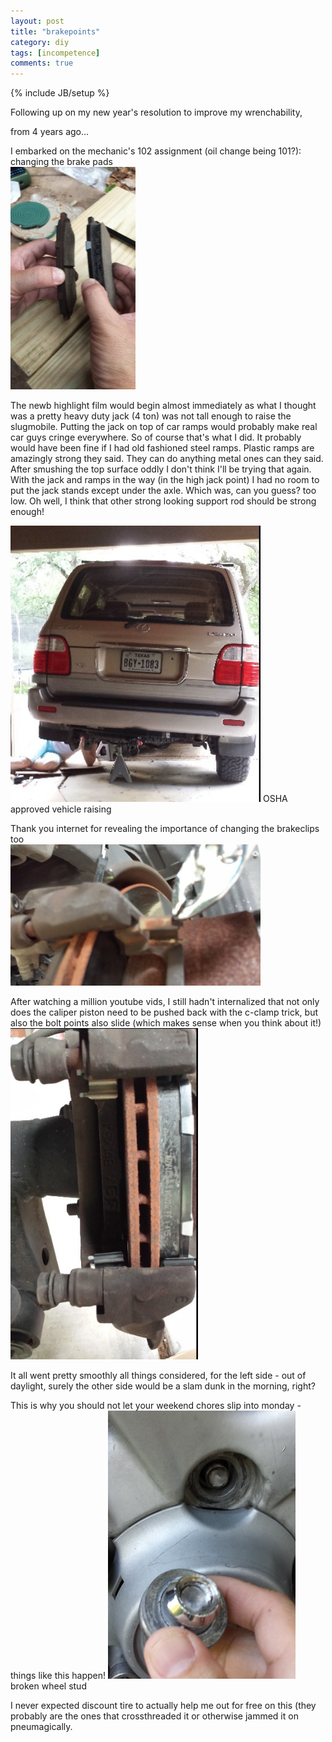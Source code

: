 ```yaml
---
layout: post
title: "brakepoints"
category: diy
tags: [incompetence]
comments: true
---
```

{% include JB/setup %}
  
Following up on my new year's resolution to improve my wrenchability,

from 4 years ago...

I embarked on the mechanic's 102 assignment (oil change being 101?): changing the brake pads  
<img src="/images/brakepadsoldvsnew.jpg" width="200"/>
  
The newb highlight film would begin almost immediately as what I thought was a pretty heavy duty jack (4 ton) was not tall enough to raise the slugmobile.  Putting the jack on top of car ramps would probably make real car guys cringe everywhere.  So of course that's what I did.  It probably would have been fine if I had old fashioned steel ramps.  Plastic ramps are amazingly strong they said.  They can do anything metal ones can they said.  After smushing the top surface oddly I don't think I'll be trying that again.  With the jack and ramps in the way (in the high jack point) I had no room to put the jack stands except under the axle.  Which was, can you guess?  too low.  Oh well, I think that other strong looking support rod should be strong enough!
  
<img src="/images/brakechange.jpg" width="400"/>
OSHA approved vehicle raising
  
Thank you internet for revealing the importance of changing the brakeclips too  
<img src="/images/brakepadclips.jpg" width="400"/>
  
After watching a million youtube vids, I still hadn't internalized that not only does the caliper piston need to be pushed back with the c-clamp trick, but also the bolt points also slide (which makes sense when you think about it!)  
<img src="/images/brakesfrontview.jpg" width="300"/>
  
It all went pretty smoothly all things considered, for the left side - out of daylight, surely the other side would be a slam dunk in the morning, right?  
  
This is why you should not let your weekend chores slip into monday - things like this happen!
<img src="/images/brakedthebolt.jpg" width="300"/>
broken wheel stud
  
I never expected discount tire to actually help me out for free on this (they probably are the ones that crossthreaded it or otherwise jammed it on pneumagically.
